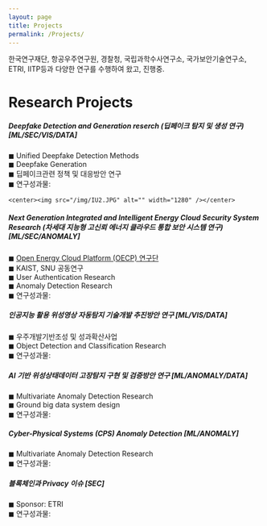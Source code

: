 ```yaml
---
layout: page
title: Projects
permalink: /Projects/
---
```


한국연구재단, 항공우주연구원, 경찰청, 국립과학수사연구소, 국가보안기술연구소, ETRI, IITP등과 다양한 연구를 수행하여 왔고, 진행중. 

<h1 class="page-title">Research Projects</h1>



<div class="section">
    <h5>Deepfake Detection and Generation reserch (딥페이크 탐지 및 생성 연구) [ML/SEC/VIS/DATA]</h5> 
        ◼  Unified Deepfake Detection Methods <br>
        ◼  Deepfake Generation <br>
        ◼  딥페이크관련 정책 및 대응방안 연구 <br>
        ◼  연구성과물: <br>
    
    <center><img src="/img/IU2.JPG" alt="" width="1280" /></center> 
    
</div>

<div class="section">
    <h5> Next Generation Integrated and Intelligent Energy Cloud Security System Research (차세대 지능형 고신뢰 에너지 클라우드 통합 보안 시스템 연구) [ML/SEC/ANOMALY]</h5> 
        ◼  <a href="https://www.oecp.kaist.ac.kr/">Open Energy Cloud Platform (OECP) 연구단</a> <br>
        ◼  KAIST, SNU 공동연구 <br>
        ◼  User Authentication Research <br>
        ◼  Anomaly Detection Research <br>
        ◼  연구성과물: <br>
    
        
</div>

<div class="section">
    <h5> 인공지능 활용 위성영상 자동탐지 기술개발 추진방안 연구 [ML/VIS/DATA]</h5> 
        ◼  우주개발기반조성 및 성과확산사업 <br>
        ◼  Object Detection and Classification Research <br>
        ◼  연구성과물: <br>
</div>

<div class="section">
    <h5> AI 기반 위성상태데이터 고장탐지 구현 및 검증방안 연구 [ML/ANOMALY/DATA]</h5> 
        ◼  Multivariate Anomaly Detection Research <br>
        ◼  Ground big data system design <br>
        ◼  연구성과물: <br>
</div>

<div class="section">
    <h5> Cyber-Physical Systems (CPS) Anomaly Detection [ML/ANOMALY]</h5> 
        ◼  Multivariate Anomaly Detection Research <br>
        ◼  연구성과물: <br>
</div>

<div class="section">
    <h5> 블록체인과 Privacy 이슈 [SEC]</h5> 
        ◼  Sponsor: ETRI <br>
        ◼  연구성과물: <br>
</div>




